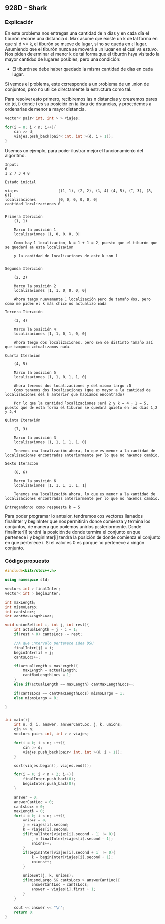 ## 928D - Shark

### Explicación

En este problema nos entregan una cantidad de n dias y en cada día el tiburón recorre una distancia d. Max asume que existe un k de tal forma en que si d >= k, el tiburón se mueve de lugar, si no se queda en el lugar. Asumiendo que el tiburón nunca se moverá a un lugar en el cual ya estuvo. Nos piden determinar el menor k de tal forma que el tiburón haya visitado la mayor cantidad de lugares posibles, pero una condición: 

* El tiburón se debe haber quedado la misma cantidad de dias en cada lugar. 

Si vemos el problema, este corresponde a un problema de un union de conjuntos, pero no utilice directamente la estructura como tal. 

Para resolver esto primero, recibiremos las n distancias y crearemos pares de (d, i) donde i es su posición en la lista de distancias, y procedemos a ordenarlas de menor a mayor distancia.

```Cpp
vector< pair< int, int > > viajes;

for(i = 0; i < n; i++){
	cin >> d;
	viajes.push_back(pair< int, int >(d, i + 1));
}
```

Usemos un ejemplo, para poder ilustrar mejor el funcionamiento del algoritmo.
```
Input:
6
1 2 7 3 4 8

Estado inicial

viajes					[(1, 1), (2, 2), (3, 4) (4, 5), (7, 3), (8, 6)]
localizaciones			|0, 0, 0, 0, 0, 0|
cantidad localizaciones 0


Primera Iteración
	(1, 1)

	Marco la posición 1
	localizaciones |1, 0, 0, 0, 0|

	Como hay 1 localizacion, k = 1 + 1 = 2, puesto que el tiburón que se quedará en esta localizacion

	y la cantidad de localizaciones de este k son 1


Segunda Iteración

	(2, 2)	

	Marco la posición 2
	localizaciones |1, 1, 0, 0, 0, 0|

	Ahora tengo nuevamente 1 localización pero de tamaño dos, pero como me piden el k más chico no actualizo nada

Tercera Iteración

	(3, 4)	

	Marco la posición 4
	localizaciones |1, 1, 0, 1, 0, 0|

	Ahora tengo dos localizaciones, pero son de distinto tamaño así que tampoco actualizamos nada.

Cuarta Iteración
	
	(4, 5)

	Marco la posición 5
	localizaciones |1, 1, 0, 1, 1, 0|

	Ahora tenemos dos localizaciones y del mismo largo :D.
	Como tenemos dos localizaciones (que es mayor a la cantidad de localizaciones del k anterior que habiamos encontrado)

	Por lo que la cantidad localizaciones será 2 y k = 4 + 1 = 5, puesto que de esta forma el tiburón se quedará quieto en los dias 1,2 y 3,4

Quinta Iteración

	(7, 3)

	Marco la posición 3
	localizaciones |1, 1, 1, 1, 1, 0|

	Tenemos una localización ahora, lo que es menor a la cantidad de localizaciones encontradas anteriormente por lo que no hacemos cambio.

Sexto Iteración

	(8, 6)

	Marco la posición 6
	localizaciones |1, 1, 1, 1, 1, 1|

	Tenemos una localización ahora, lo que es menor a la cantidad de localizaciones encontradas anteriormente por lo que no hacemos cambio.

Entregandonos como respuesta k = 5
```

Para poder programar lo anterior, tendremos dos vectores llamados finalInter y beginInter que nos permitirán donde comienza y termina los conjuntos, de manera que podemos unirlos posteriormente. Donde finalInter[i] tendrá la posición de donde termina el conjunto en que pertenece i y beginInter[i] tendrá la posición de donde comienza el conjunto en que pertenece i. Si el valor es 0 es porque no pertenece a ningún conjunto.

### Código propuesto

```Cpp
#include<bits/stdc++.h>

using namespace std;

vector< int > finalInter;
vector< int > beginInter;

int maxLength;
int mismoLargo;
int cantsLocs;
int cantMaxLengthLocs;

void unionSet(int i, int j, int rest){
	int actualLength = j - i + 1;
	if(rest > 0) cantsLocs -= rest;

	//A que intervalo pertenece idea DSU
	finalInter[j] = i;
	beginInter[i] = j;
	cantsLocs++;

	if(actualLength > maxLength){
		maxLength = actualLength;
		cantMaxLengthLocs = 1;
	}
	else if(actualLength == maxLength) cantMaxLengthLocs++;

	if(cantsLocs == cantMaxLengthLocs) mismoLargo = 1;
	else mismoLargo = 0;

}


int main(){
	int n, d, i, answer, answerCantLoc, j, k, unions;
	cin >> n;
	vector< pair< int, int > > viajes;

	for(i = 0; i < n; i++){
		cin >> d;
		viajes.push_back(pair< int, int >(d, i + 1));
	}

	sort(viajes.begin(), viajes.end());

	for(i = 0; i < n + 2; i++){
		finalInter.push_back(0);
		beginInter.push_back(0);
	}

	answer = 0;
	answerCantLoc = 0;
	cantsLocs = 0;
	maxLength = 0;
	for(i = 0; i < n; i++){
		unions = 0;
		j = viajes[i].second;
		k = viajes[i].second;
		if(finalInter[viajes[i].second - 1] != 0){
			j = finalInter[viajes[i].second - 1];
			unions++;
		}
		if(beginInter[viajes[i].second + 1] != 0){
			k = beginInter[viajes[i].second + 1];
			unions++;
		}
		
		unionSet(j, k, unions);
		if(mismoLargo && cantsLocs > answerCantLoc){
			answerCantLoc = cantsLocs;
			answer = viajes[i].first + 1;
		}
	}

	cout << answer << "\n";
	return 0;
}
```